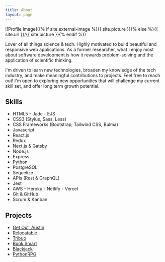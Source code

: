 ```yaml
---
title: About
layout: page
---
```


![Profile Image]({% if site.external-image %}{{ site.picture }}{% else %}{{ site.url }}/{{ site.picture }}{% endif %})

<p>Lover of all things science & tech. Highly motivated to build beautiful and responsive web applications. As a former researcher, what I enjoy most about software development is how it rewards problem-solving and the application of scientific thinking.
</p>

<p>I'm driven to learn new technologies, broaden my knowledge of the tech industry, and make meaningful contributions to projects. Feel free to reach out! I'm open to exploring new opportunities that will challenge my current skill set, and offer long term growth potential.</p>

<h2>Skills</h2>

<ul class="skill-list">
	<li>HTML5 - Jade - EJS</li>
	<li>CSS3 (Stylus, Sass, Less)</li>
	<li>CSS Frameworks (Bootstrap, Tailwind CSS, Bulma)</li>
	<li>Javascript</li>
	<li>React.js</li>
	<li>Redux</li>
	<li>Next.js & Gatsby</li>
	<li>Node.js</li>
	<li>Express</li>
	<li>Python</li>
	<li>PostgreSQL</li>
	<li>Sequelize</li>
	<li>APIs (Rest & GraphQL)</li>
	<li>Jest</li>
	<li>AWS - Heroku - Netlify - Vercel</li>
	<li>Git & GitHub</li>
	<li>Scrum & Kanban</li>
</ul>

<h2>Projects</h2>

<ul>
	<li><a href="https://github.com/abdenny/Get-Out-Austin">Get Out, Austin</a></li>
	<li><a href="https://github.com/abdenny/Relocatable">Relocatable</a></li>
	<li><a href="https://github.com/abdenny/Tribuo">Tribuo</a></li>
	<li><a href="https://github.com/abdenny/Book-Smart">Book Smart</a></li>
	<li><a href="https://github.com/abdenny/Blackjack">Blackjack</a></li>
	<li><a href="https://github.com/abdenny/PythonRPG">PythonRPG</a></li>

</ul>
